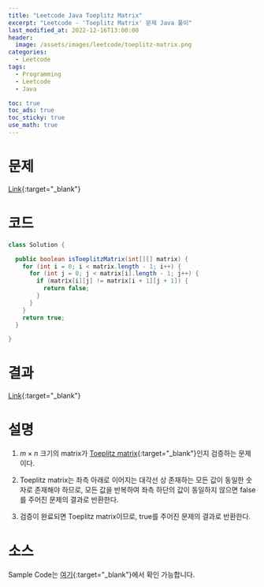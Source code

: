 ```yaml
---
title: "Leetcode Java Toeplitz Matrix"
excerpt: "Leetcode - 'Toeplitz Matrix' 문제 Java 풀이"
last_modified_at: 2022-12-16T13:00:00
header:
  image: /assets/images/leetcode/toeplitz-matrix.png
categories:
  - Leetcode
tags:
  - Programming
  - Leetcode
  - Java

toc: true
toc_ads: true
toc_sticky: true
use_math: true
---
```

# 문제
[Link](https://leetcode.com/problems/toeplitz-matrix){:target="_blank"}

# 코드
```java
class Solution {

  public boolean isToeplitzMatrix(int[][] matrix) {
    for (int i = 0; i < matrix.length - 1; i++) {
      for (int j = 0; j < matrix[i].length - 1; j++) {
        if (matrix[i][j] != matrix[i + 1][j + 1]) {
          return false;
        }
      }
    }
    return true;
  }

}
```

# 결과
[Link](https://leetcode.com/problems/toeplitz-matrix/submissions/860485188/){:target="_blank"}

# 설명
1. $m \times n$ 크기의 matrix가 [Toeplitz matrix](https://en.wikipedia.org/wiki/Toeplitz_matrix){:target="_blank"}인지 검증하는 문제이다.

2. Toeplitz matrix는 좌측 아래로 이어지는 대각선 상 존재하는 모든 값이 동일한 숫자로 존재해야 하므로, 모든 값을 반복하여 좌측 하단의 값이 동일하지 않으면 false를 주어진 문제의 결과로 반환한다.

3. 검증이 완료되면 Toeplitz matrix이므로, true를 주어진 문제의 결과로 반환한다.

# 소스
Sample Code는 [여기](https://github.com/GracefulSoul/leetcode/blob/master/src/main/java/gracefulsoul/problems/ToeplitzMatrix.java){:target="_blank"}에서 확인 가능합니다.